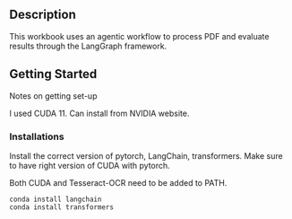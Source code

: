 ## Description

This workbook uses an agentic workflow to process PDF and evaluate results through the LangGraph framework.

## Getting Started

Notes on getting set-up

I used CUDA 11. Can install from NVIDIA website.

### Installations

Install the correct version of pytorch, LangChain, transformers. Make sure to have right version of CUDA with pytorch.

Both CUDA and Tesseract-OCR need to be added to PATH.

```
conda install langchain
conda install transformers
```

